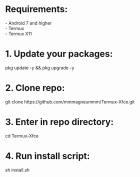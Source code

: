 <h1>Requirements:</h1>
- Android 7 and higher
<br>
- Termux
<br>
- Termux X11
<h1> 1. Update your packages:</h1>
pkg update -y && pkg upgrade -y
<h1> 2. Clone repo:</h1>
git clone https://github.com/mmmagneummm/Termux-Xfce.git
<h1> 3. Enter in repo directory:</h1>
cd Termux-Xfce
<h1> 4. Run install script:</h1>
sh install.sh
